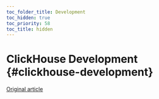 ```yaml
---
toc_folder_title: Development
toc_hidden: true
toc_priority: 58
toc_title: hidden
---
```


# ClickHouse Development {#clickhouse-development}
[Original article](https://clickhouse.tech/docs/en/development/) <!--hide-->
